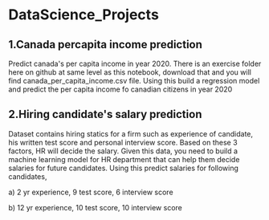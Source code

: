 # DataScience_Projects
1.Canada percapita income prediction
----------------------------------------
Predict canada's per capita income in year 2020. There is an exercise folder here on github at same level as this notebook, 
download that and you will find canada_per_capita_income.csv file. 
Using this build a regression model and predict the per capita income fo canadian citizens in year 2020

2.Hiring candidate's salary prediction
----------------------------------------
Dataset contains hiring statics for a firm such as experience of candidate, his written test score and personal interview score. Based on these 3 factors, HR will decide the salary. Given this data, you need to build a machine learning model for HR department that can help them decide salaries for future candidates. Using this predict salaries for following candidates,

a) 2 yr experience, 9 test score, 6 interview score

b) 12 yr experience, 10 test score, 10 interview score
